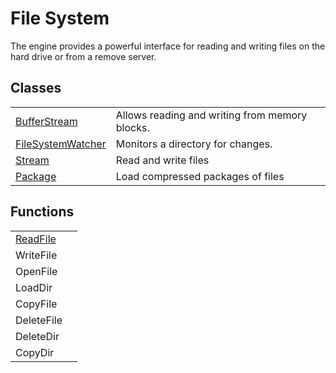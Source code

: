# File System #
The engine provides a powerful interface for reading and writing files on the hard drive or from a remove server.

## Classes ##
|   |   |
|---|---|
| [BufferStream](CPP_BufferStream.md) | Allows reading and writing from memory blocks. |
| [FileSystemWatcher](CPP_FileSystemWatcher.md) | Monitors a directory for changes. |
| [Stream](CPP_Stream.md) | Read and write files |
| [Package](CPP_Package.md) | Load compressed packages of files |

## Functions ##
|   |   |
|---|---|
| [ReadFile](CPP_ReadFile.md) | |
| WriteFile | |
| OpenFile | |
| LoadDir | |
| CopyFile | |
| DeleteFile | |
| DeleteDir | |
| CopyDir | |


